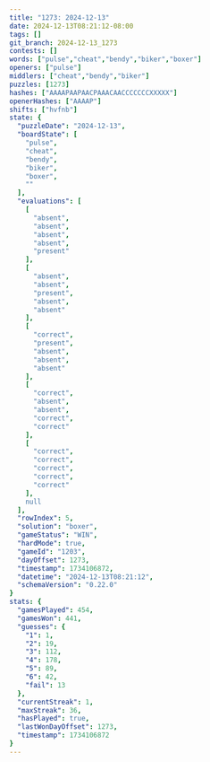 ```yaml
---
title: "1273: 2024-12-13"
date: 2024-12-13T08:21:12-08:00
tags: []
git_branch: 2024-12-13_1273
contests: []
words: ["pulse","cheat","bendy","biker","boxer"]
openers: ["pulse"]
middlers: ["cheat","bendy","biker"]
puzzles: [1273]
hashes: ["AAAAPAAPAACPAAACAACCCCCCCXXXXX"]
openerHashes: ["AAAAP"]
shifts: ["hvfnb"]
state: {
  "puzzleDate": "2024-12-13",
  "boardState": [
    "pulse",
    "cheat",
    "bendy",
    "biker",
    "boxer",
    ""
  ],
  "evaluations": [
    [
      "absent",
      "absent",
      "absent",
      "absent",
      "present"
    ],
    [
      "absent",
      "absent",
      "present",
      "absent",
      "absent"
    ],
    [
      "correct",
      "present",
      "absent",
      "absent",
      "absent"
    ],
    [
      "correct",
      "absent",
      "absent",
      "correct",
      "correct"
    ],
    [
      "correct",
      "correct",
      "correct",
      "correct",
      "correct"
    ],
    null
  ],
  "rowIndex": 5,
  "solution": "boxer",
  "gameStatus": "WIN",
  "hardMode": true,
  "gameId": "1203",
  "dayOffset": 1273,
  "timestamp": 1734106872,
  "datetime": "2024-12-13T08:21:12",
  "schemaVersion": "0.22.0"
}
stats: {
  "gamesPlayed": 454,
  "gamesWon": 441,
  "guesses": {
    "1": 1,
    "2": 19,
    "3": 112,
    "4": 178,
    "5": 89,
    "6": 42,
    "fail": 13
  },
  "currentStreak": 1,
  "maxStreak": 36,
  "hasPlayed": true,
  "lastWonDayOffset": 1273,
  "timestamp": 1734106872
}
---
```

<!-- more -->
